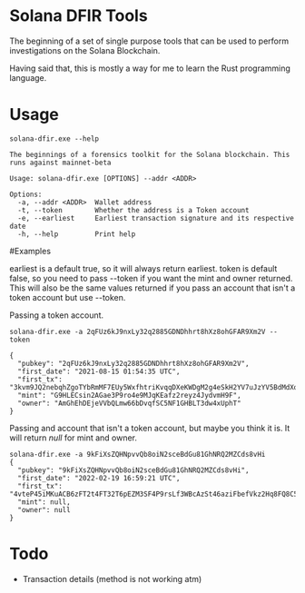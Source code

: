 # Solana DFIR Tools

The beginning of a set of single purpose tools that can be used to perform investigations on the Solana Blockchain. 

Having said that, this is mostly a way for me to learn the Rust programming language.

# Usage

```commandline
solana-dfir.exe --help

The beginnings of a forensics toolkit for the Solana blockchain. This runs against mainnet-beta

Usage: solana-dfir.exe [OPTIONS] --addr <ADDR>

Options:
  -a, --addr <ADDR>  Wallet address
  -t, --token        Whether the address is a Token account
  -e, --earliest     Earliest transaction signature and its respective date
  -h, --help         Print help
```

#Examples

earliest is a default true, so it will always return earliest. token is default false, so you need to pass --token if you want the mint and owner returned. This will also be the same values returned if you pass an account that isn't a token account but use --token.

Passing a token account.

```commandline
solana-dfir.exe -a 2qFUz6kJ9nxLy32q2885GDNDhhrt8hXz8ohGFAR9Xm2V --token

{
  "pubkey": "2qFUz6kJ9nxLy32q2885GDNDhhrt8hXz8ohGFAR9Xm2V",
  "first_date": "2021-08-15 01:54:35 UTC",
  "first_tx": "3kvm9JQ2nebqhZgoTYbRmMF7EUy5WxfhtriKvqqDXeKWDgM2g4eSkH2YV7uJzYV5BdMdXqBpWz3EtPFdxfzkuZ5r",
  "mint": "G9HLECsin2AGae3P9ro4e9MJqKEafz2reyz4JydvmH9F",
  "owner": "AmGhEhDEjeVVbQLmw66bDvqfSC5NF1GHBLT3dw4xUphT"
}
```

Passing and account that isn't a token account, but maybe you think it is. It will return _null_ for mint and owner.

```commandline
solana-dfir.exe -a 9kFiXsZQHNpvvQb8oiN2sceBdGu81GhNRQ2MZCds8vHi
{
  "pubkey": "9kFiXsZQHNpvvQb8oiN2sceBdGu81GhNRQ2MZCds8vHi",
  "first_date": "2022-02-19 16:59:21 UTC",
  "first_tx": "4vteP45iMKuACB6zFT2t4FT32T6pEZM3SF4P9rsLf3WBcAzSt46aziFbefVkz2Hq8FQ8C5tN36ECubif4mEYFxMC",
  "mint": null,
  "owner": null
}
```

# Todo

- Transaction details (method is not working atm)